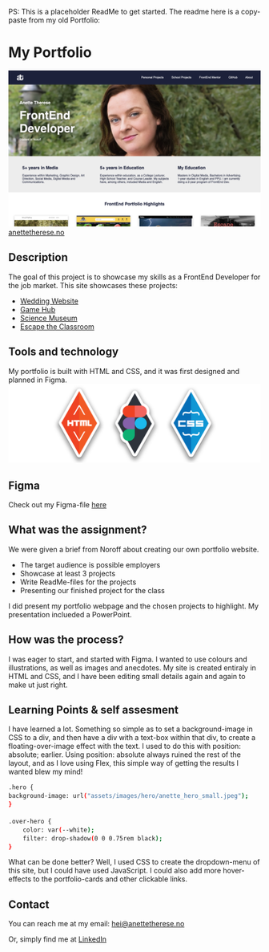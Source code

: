 PS: This is a placeholder ReadMe to get started. The readme here is a copy-paste from my old Portfolio:

# My Portfolio

![image](https://github.com/elanetto/portfolio/blob/main/assets/images/portfolio/portfolio.png?raw=true)
[anettetherese.no](https://portfolio-ten-eta-98.vercel.app/)


## Description

The goal of this project is to showcase my skills as a FrontEnd Developer for the job market.
This site showcases these projects:

- [Wedding Website](https://github.com/elanetto/wedding)
- [Game Hub](https://github.com/elanetto/game-hub)
- [Science Museum](https://github.com/elanetto/science-museum)
- [Escape the Classroom](https://github.com/elanetto/elanetto.github.io/tree/main)

## Tools and technology
My portfolio is built with HTML and CSS, and it was first designed and planned in Figma.
![image](https://github.com/elanetto/portfolio/blob/main/assets/images/readme/badges-html-figma-css.png?raw=true)

## Figma
Check out my Figma-file [here](https://www.figma.com/design/vBWtxr0SAQVuYMFrWea3Uw/portfolio-site?node-id=44-96&t=ndQsyqWru8d5nmZG-1)

## What was the assignment?
We were given a brief from Noroff about creating our own portfolio website. 

- The target audience is possible employers
- Showcase at least 3 projects
- Write ReadMe-files for the projects
- Presenting our finished project for the class

I did present my portfolio webpage and the chosen projects to highlight. My presentation inclueded a PowerPoint.

## How was the process?
I was eager to start, and started with Figma. I wanted to use colours and illustrations, as well as images and anecdotes.
My site is created entiraly in HTML and CSS, and I have been editing small details again and again to make ut just right.

## Learning Points & self assesment
I have learned a lot. Something so simple as to set a background-image in CSS to a div, and then have a div with a text-box within that div, to create a floating-over-image effect with the text. I used to do this with position: absolute; earlier. Using position: absolute always ruined the rest of the layout, and as I love using Flex, this simple way of getting the results I wanted blew my mind!

```bash
.hero {
background-image: url("assets/images/hero/anette_hero_small.jpeg");
}

.over-hero {
    color: var(--white);
    filter: drop-shadow(0 0 0.75rem black);
}
```

What can be done better? Well, I used CSS to create the dropdown-menu of this site, but I could have used JavaScript. I could also add more hover-effects to the portfolio-cards and other clickable links.

## Contact
You can reach me at my email: hei@anettetherese.no

Or, simply find me at [LinkedIn](https://www.linkedin.com/in/anettetherese/)

